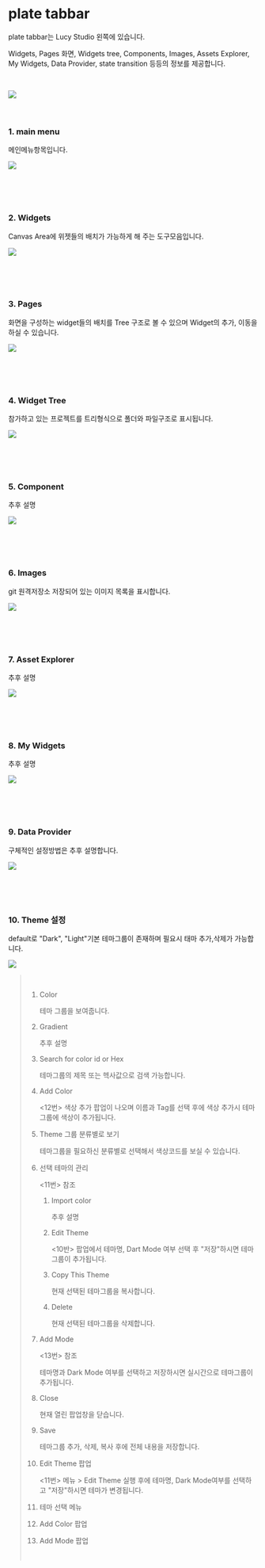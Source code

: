 # plate tabbar

plate tabbar는 Lucy Studio 왼쪽에 있습니다.

Widgets, Pages 화면, Widgets tree, Components, Images, Assets Explorer, My Widgets, Data Provider, state transition 등등의 정보를 제공합니다.

<br />


![](../../assets/plate_tabbar/plate_tabbar1.png)
<br />
<br />
<br />

### 1. main menu

메인메뉴항목입니다.

![](../../assets/plate_tabbar/main_menu.png)

<br />
<br />
<br />

### 2. Widgets

Canvas Area에 위젯들의 배치가 가능하게 해 주는 도구모음입니다.

![](../../assets/plate_tabbar/widgets.png)

<br />
<br />
<br />

### 3. Pages

화면을 구성하는 widget들의 배치를 Tree 구조로 볼 수 있으며 Widget의 추가, 이동을 하실 수 있습니다.

![](../../assets/plate_tabbar/pages.png)


<br />
<br />
<br />

### 4. Widget Tree

 참가하고 있는 프로젝트를 트리형식으로 폴더와 파일구조로 표시됩니다.

![](../../assets/plate_tabbar/pages.png)


<br />
<br />
<br />

### 5. Component

추후 설명

![](../../assets/plate_tabbar/component.png)

<br />
<br />
<br />

### 6. Images

git 원격저장소 저장되어 있는 이미지 목록을 표시합니다.

![](../../assets/plate_tabbar/images.png)


<br />
<br />
<br />

### 7. Asset Explorer

추후 설명

![](../../assets/plate_tabbar/asset_explorer.png)


<br />
<br />
<br />

### 8. My Widgets

추후 설명

![](../../assets/plate_tabbar/my_widgets.png)

<br />
<br />
<br />

 
### 9. Data Provider

구체적인 설정방법은 추후 설명합니다.

![](../../assets/plate_tabbar/my_widgets.png)


<br />
<br />
<br />

 
### 10. Theme 설정

default로 "Dark", "Light"기본 테마그룹이 존재하며 필요시 태마 추가,삭제가 가능합니다.


![](../../assets/plate_tabbar/theme.png)


> &nbsp;
>
>  1. Color 
> 
>     테마 그룹을 보여줍니다.
> 
>  2. Gradient
> 
>     추후 설명
>
>  3. Search for color id or Hex
>
>     테마그룹의 제목 또는 헥사값으로 검색 가능합니다.
>
>  4. Add Color
>
>     <12번> 색상 추가 팝업이 나오며 이름과 Tag를 선택 후에 색상 추가시 테마그룹에 색상이 추가됩니다. 
> 
>  5. Theme 그룹 분류별로 보기
>
>     테마그룹을 필요하신 분류별로 선택해서 색상코드를 보실 수 있습니다. 
> 
>  6. 선택 테마의 관리
>
>     <11번> 참조
>   
>     1. Import color 
>
>        추후 설명
>
>     2. Edit Theme
>
>        <10반> 팝업에서 테마명, Dart Mode 여부 선택 후 "저장"하시면 테마 그룹이 추가됩니다.
> 
>     3. Copy This Theme
>
>        현재 선택된 테마그룹을 복사합니다.
> 
>     4. Delete
>
>        현재 선택된 테마그룹을 삭제합니다.
> 
>  7. Add Mode
>
>     <13번> 참조
>
>     테마명과 Dark Mode 여부를 선택하고 저장하시면 실시간으로 테마그룹이 추가됩니다.
> 
>  8. Close
>
>     현재 열린 팝업창을 닫습니다. 
> 
>  9. Save
>
>     테마그룹 추가, 삭제, 복사 후에 전체 내용을 저장합니다. 
> 
>  10. Edit Theme 팝업
>
>      <11번> 메뉴 > Edit Theme 실행 후에 테마명, Dark Mode여부를 선택하고 "저장"하시면 테마가 변경됩니다. 
> 
>  11. 테마 선택 메뉴
>
>
>
>  12. Add Color 팝업
>
>   
>  13. Add Mode 팝업
>
> 
> 
> &nbsp;
> 
<br />
<br />
<br />





